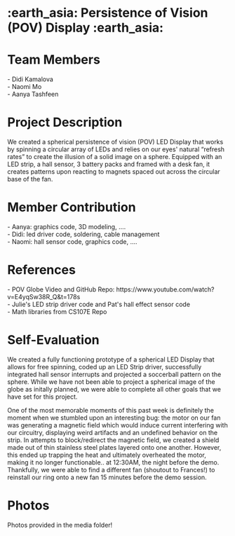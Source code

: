 <h1> :earth_asia:  Persistence of Vision (POV) Display  :earth_asia: </h1>

<h1> Team Members </h1>
- Didi Kamalova <br>
- Naomi Mo <br>
- Aanya Tashfeen <br>

<h1> Project Description </h1>
We created a spherical persistence of vision (POV) LED Display that works by spinning a circular array of LEDs and relies on our eyes' natural “refresh rates” to create the illusion of a solid image on a sphere. Equipped with an LED strip, a hall sensor, 3 battery packs and framed with a desk fan, it creates patterns upon reacting to magnets spaced out across the circular base of the fan.

<h1> Member Contribution </h1>
- Aanya: graphics code, 3D modeling, .... <br>
- Didi: led driver code, soldering, cable management <br>
- Naomi: hall sensor code, graphics code, .... <br>

<h1> References </h1>
- POV Globe Video and GitHub Repo: https://www.youtube.com/watch?v=E4yqSw38R_Q&t=178s <br>
- Julie's LED strip driver code and Pat's hall effect sensor code <br>
- Math libraries from CS107E Repo <br>

<h1> Self-Evaluation </h1>
We created a fully functioning prototype of a spherical LED Display that allows for free spinning, coded up an LED Strip driver, successfully integrated hall sensor interrupts and projected a soccerball pattern on the sphere. While we have not been able to project a spherical image of the globe as initally planned, we were able to complete all other goals that we have set for this project. <br>

One of the most memorable moments of this past week is definitely the moment when we stumbled upon an interesting bug: the motor on our fan was generating a magnetic field which would induce current interfering with our circuitry, displaying weird artifacts and an undefined behavior on the strip. In attempts to block/redirect the magnetic field, we created a shield made out of thin stainless steel plates layered onto one another. However, this ended up trapping the heat and ultimately overheated the motor, making it no longer functionable.. at 12:30AM, the night before the demo. Thankfully, we were able to find a different fan (shoutout to Frances!) to reinstall our ring onto a new fan 15 minutes before the demo session.

<h1> Photos </h1>
Photos provided in the media folder!

